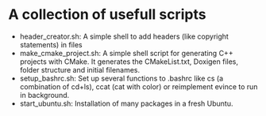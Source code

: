 # A collection of usefull scripts

* header_creator.sh: A simple shell to add headers (like copyright statements) in files
* make_cmake_project.sh: A simple shell script for generating C++ projects with CMake. It generates the CMakeList.txt, Doxigen files, folder structure and initial filenames.
* setup_bashrc.sh: Set up several functions to .bashrc like cs (a combination of cd+ls), ccat (cat with color) or reimplement evince to run in background.
* start_ubuntu.sh: Installation of many packages in a fresh Ubuntu.
